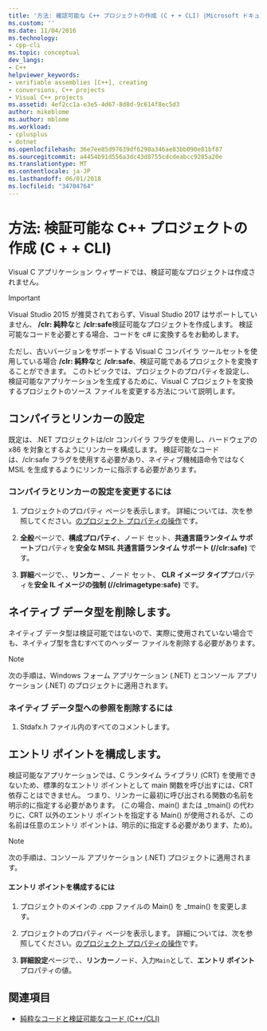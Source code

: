 ```yaml
---
title: '方法: 確認可能な C++ プロジェクトの作成 (C + + CLI) |Microsoft ドキュメント'
ms.custom: ''
ms.date: 11/04/2016
ms.technology:
- cpp-cli
ms.topic: conceptual
dev_langs:
- C++
helpviewer_keywords:
- verifiable assemblies [C++], creating
- conversions, C++ projects
- Visual C++ projects
ms.assetid: 4ef2cc1a-e3e5-4d67-8d8d-9c614f8ec5d3
author: mikeblome
ms.author: mblome
ms.workload:
- cplusplus
- dotnet
ms.openlocfilehash: 36e7ee85d97639df6298a346ae83bb090e81bf87
ms.sourcegitcommit: a4454b91d556a3dc43d8755cdcdeabcc9285a20e
ms.translationtype: MT
ms.contentlocale: ja-JP
ms.lasthandoff: 06/01/2018
ms.locfileid: "34704764"
---
```

# <a name="how-to-create-verifiable-c-projects-ccli"></a>方法: 検証可能な C++ プロジェクトの作成 (C + + CLI)

Visual C アプリケーション ウィザードでは、検証可能なプロジェクトは作成されません。

> [!IMPORTANT]
> Visual Studio 2015 が推奨されておらず、Visual Studio 2017 はサポートしていません、 **/clr: 純粋な**と **/clr:safe**検証可能なプロジェクトを作成します。 検証可能なコードを必要とする場合、コードを c# に変換するをお勧めします。

ただし、古いバージョンをサポートする Visual C コンパイラ ツールセットを使用している場合 **/clr: 純粋な**と **/clr:safe**、検証可能であるプロジェクトを変換することができます。 このトピックでは、プロジェクトのプロパティを設定し、検証可能なアプリケーションを生成するために、Visual C プロジェクトを変換するプロジェクトのソース ファイルを変更する方法について説明します。

## <a name="compiler-and-linker-settings"></a>コンパイラとリンカーの設定

 既定は、.NET プロジェクトは/clr コンパイラ フラグを使用し、ハードウェアの x86 を対象とするようにリンカーを構成します。 検証可能なコードは、/clr:safe フラグを使用する必要があり、ネイティブ機械語命令ではなく MSIL を生成するようにリンカーに指示する必要があります。

### <a name="to-change-the-compiler-and-linker-settings"></a>コンパイラとリンカーの設定を変更するには

1. プロジェクトのプロパティ ページを表示します。 詳細については、次を参照してください。[のプロジェクト プロパティの操作](../ide/working-with-project-properties.md)です。

1. **全般**ページで、**構成プロパティ**、ノード セット、**共通言語ランタイム サポート**プロパティを**安全な MSIL 共通言語ランタイム サポート (//clr:safe)** です。

1. **詳細**ページで、、**リンカー** 、ノード セット、 **CLR イメージ タイプ**プロパティを**安全 IL イメージの強制 (//clrimagetype:safe)** です。

## <a name="removing-native-data-types"></a>ネイティブ データ型を削除します。

ネイティブ データ型は検証可能ではないので、実際に使用されていない場合でも、ネイティブ型を含むすべてのヘッダー ファイルを削除する必要があります。

> [!NOTE]
> 次の手順は、Windows フォーム アプリケーション (.NET) とコンソール アプリケーション (.NET) のプロジェクトに適用されます。

### <a name="to-remove-references-to-native-data-types"></a>ネイティブ データ型への参照を削除するには

1. Stdafx.h ファイル内のすべてのコメントします。

## <a name="configuring-an-entry-point"></a>エントリ ポイントを構成します。

検証可能なアプリケーションでは、C ランタイム ライブラリ (CRT) を使用できないため、標準的なエントリ ポイントとして main 関数を呼び出すには、CRT 依存ことはできません。 つまり、リンカーに最初に呼び出される関数の名前を明示的に指定する必要があります。 (この場合、main() または _tmain() の代わりに、CRT 以外のエントリ ポイントを指定する Main() が使用されるが、この名前は任意のエントリ ポイントは、明示的に指定する必要があります、ため)。

> [!NOTE]
> 次の手順は、コンソール アプリケーション (.NET) プロジェクトに適用されます。

#### <a name="to-configure-an-entry-point"></a>エントリ ポイントを構成するには

1. プロジェクトのメインの .cpp ファイルの Main() を _tmain() を変更します。

1. プロジェクトのプロパティ ページを表示します。 詳細については、次を参照してください。[のプロジェクト プロパティの操作](../ide/working-with-project-properties.md)です。

1. **詳細設定**ページで、、**リンカー**ノード、入力`Main`として、**エントリ ポイント**プロパティの値。

## <a name="see-also"></a>関連項目

- [純粋なコードと検証可能なコード (C++/CLI)](../dotnet/pure-and-verifiable-code-cpp-cli.md)
